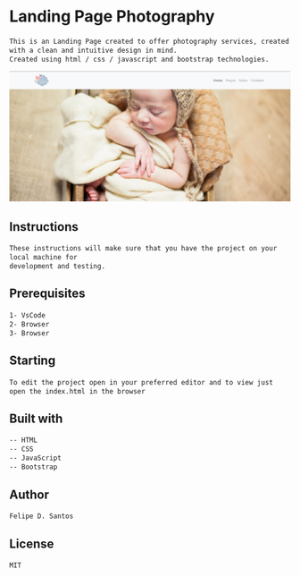 # Landing Page Photography
    This is an Landing Page created to offer photography services, created with a clean and intuitive design in mind. 
    Created using html / css / javascript and bootstrap technologies.
    
<img src="https://github.com/lycan-nt/landing-page-photography/blob/gh-pages/assets/img/photography.PNG">

## Instructions
    These instructions will make sure that you have the project on your local machine for
    development and testing.
    
## Prerequisites    
    1- VsCode 
    2- Browser
    3- Browser
    
## Starting
    To edit the project open in your preferred editor and to view just open the index.html in the browser
    
## Built with
    -- HTML
    -- CSS
    -- JavaScript
    -- Bootstrap
    
## Author
    Felipe D. Santos
    
## License
    MIT
